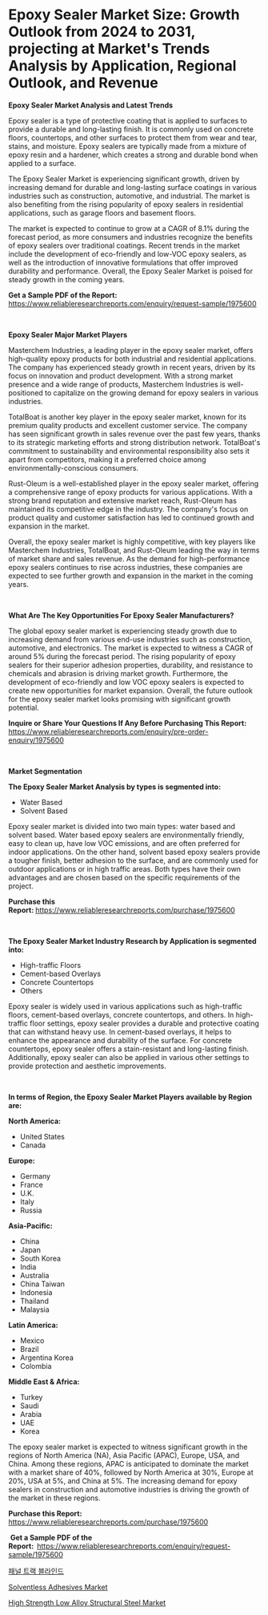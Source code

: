 <p><h1>Epoxy Sealer Market Size: Growth Outlook from 2024 to 2031, projecting at Market's Trends Analysis by Application, Regional Outlook, and Revenue</h1></p><p><strong>Epoxy Sealer Market Analysis and Latest Trends</strong></p>
<p><p>Epoxy sealer is a type of protective coating that is applied to surfaces to provide a durable and long-lasting finish. It is commonly used on concrete floors, countertops, and other surfaces to protect them from wear and tear, stains, and moisture. Epoxy sealers are typically made from a mixture of epoxy resin and a hardener, which creates a strong and durable bond when applied to a surface.</p><p>The Epoxy Sealer Market is experiencing significant growth, driven by increasing demand for durable and long-lasting surface coatings in various industries such as construction, automotive, and industrial. The market is also benefiting from the rising popularity of epoxy sealers in residential applications, such as garage floors and basement floors.</p><p>The market is expected to continue to grow at a CAGR of 8.1% during the forecast period, as more consumers and industries recognize the benefits of epoxy sealers over traditional coatings. Recent trends in the market include the development of eco-friendly and low-VOC epoxy sealers, as well as the introduction of innovative formulations that offer improved durability and performance. Overall, the Epoxy Sealer Market is poised for steady growth in the coming years.</p></p>
<p><strong>Get a Sample PDF of the Report:&nbsp;</strong> <a href="https://www.reliableresearchreports.com/enquiry/request-sample/1975600">https://www.reliableresearchreports.com/enquiry/request-sample/1975600</a></p>
<p>&nbsp;</p>
<p><strong>Epoxy Sealer Major Market Players</strong></p>
<p><p>Masterchem Industries, a leading player in the epoxy sealer market, offers high-quality epoxy products for both industrial and residential applications. The company has experienced steady growth in recent years, driven by its focus on innovation and product development. With a strong market presence and a wide range of products, Masterchem Industries is well-positioned to capitalize on the growing demand for epoxy sealers in various industries.</p><p>TotalBoat is another key player in the epoxy sealer market, known for its premium quality products and excellent customer service. The company has seen significant growth in sales revenue over the past few years, thanks to its strategic marketing efforts and strong distribution network. TotalBoat's commitment to sustainability and environmental responsibility also sets it apart from competitors, making it a preferred choice among environmentally-conscious consumers.</p><p>Rust-Oleum is a well-established player in the epoxy sealer market, offering a comprehensive range of epoxy products for various applications. With a strong brand reputation and extensive market reach, Rust-Oleum has maintained its competitive edge in the industry. The company's focus on product quality and customer satisfaction has led to continued growth and expansion in the market.</p><p>Overall, the epoxy sealer market is highly competitive, with key players like Masterchem Industries, TotalBoat, and Rust-Oleum leading the way in terms of market share and sales revenue. As the demand for high-performance epoxy sealers continues to rise across industries, these companies are expected to see further growth and expansion in the market in the coming years.</p></p>
<p>&nbsp;</p>
<p><strong>What Are The Key Opportunities For Epoxy Sealer Manufacturers?</strong></p>
<p><p>The global epoxy sealer market is experiencing steady growth due to increasing demand from various end-use industries such as construction, automotive, and electronics. The market is expected to witness a CAGR of around 5% during the forecast period. The rising popularity of epoxy sealers for their superior adhesion properties, durability, and resistance to chemicals and abrasion is driving market growth. Furthermore, the development of eco-friendly and low VOC epoxy sealers is expected to create new opportunities for market expansion. Overall, the future outlook for the epoxy sealer market looks promising with significant growth potential.</p></p>
<p><strong>Inquire or Share Your Questions If Any Before Purchasing This Report:</strong> <a href="https://www.reliableresearchreports.com/enquiry/pre-order-enquiry/1975600">https://www.reliableresearchreports.com/enquiry/pre-order-enquiry/1975600</a></p>
<p>&nbsp;</p>
<p><strong>Market Segmentation</strong></p>
<p><strong>The Epoxy Sealer Market Analysis by types is segmented into:</strong></p>
<p><ul><li>Water Based</li><li>Solvent Based</li></ul></p>
<p><p>Epoxy sealer market is divided into two main types: water based and solvent based. Water based epoxy sealers are environmentally friendly, easy to clean up, have low VOC emissions, and are often preferred for indoor applications. On the other hand, solvent based epoxy sealers provide a tougher finish, better adhesion to the surface, and are commonly used for outdoor applications or in high traffic areas. Both types have their own advantages and are chosen based on the specific requirements of the project.</p></p>
<p><strong>Purchase this Report:&nbsp;</strong><a href="https://www.reliableresearchreports.com/purchase/1975600">https://www.reliableresearchreports.com/purchase/1975600</a></p>
<p>&nbsp;</p>
<p><strong>The Epoxy Sealer Market Industry Research by Application is segmented into:</strong></p>
<p><ul><li>High-traffic Floors</li><li>Cement-based Overlays</li><li>Concrete Countertops</li><li>Others</li></ul></p>
<p><p>Epoxy sealer is widely used in various applications such as high-traffic floors, cement-based overlays, concrete countertops, and others. In high-traffic floor settings, epoxy sealer provides a durable and protective coating that can withstand heavy use. In cement-based overlays, it helps to enhance the appearance and durability of the surface. For concrete countertops, epoxy sealer offers a stain-resistant and long-lasting finish. Additionally, epoxy sealer can also be applied in various other settings to provide protection and aesthetic improvements.</p></p>
<p>&nbsp;</p>
<p><strong>In terms of Region, the Epoxy Sealer Market Players available by Region are:</strong></p>
<p>
    <p> <strong> North America: </strong>
        <ul>
            <li>United States</li>
            <li>Canada</li>
        </ul>
        </p> 
    <p> <strong> Europe: </strong>
        <ul>
            <li>Germany</li>
            <li>France</li>
            <li>U.K.</li>
            <li>Italy</li>
            <li>Russia</li>
        </ul>
        </p> 
    <p> <strong> Asia-Pacific: </strong>
        <ul>
            <li>China</li>
            <li>Japan</li>
            <li>South Korea</li>
            <li>India</li>
            <li>Australia</li>
            <li>China Taiwan</li>
            <li>Indonesia</li>
            <li>Thailand</li>
            <li>Malaysia</li>
        </ul>
        </p> 
    <p> <strong> Latin America: </strong>
        <ul>
            <li>Mexico</li>
            <li>Brazil</li>
            <li>Argentina Korea</li>
            <li>Colombia</li>
        </ul>
        </p> 
    <p> <strong> Middle East & Africa: </strong>
        <ul>
            <li>Turkey</li>
            <li>Saudi</li>
            <li>Arabia</li>
            <li>UAE</li>
            <li>Korea</li>
        </ul>
    </p>
    </p>
<p><p>The epoxy sealer market is expected to witness significant growth in the regions of North America (NA), Asia Pacific (APAC), Europe, USA, and China. Among these regions, APAC is anticipated to dominate the market with a market share of 40%, followed by North America at 30%, Europe at 20%, USA at 5%, and China at 5%. The increasing demand for epoxy sealers in construction and automotive industries is driving the growth of the market in these regions.</p></p>
<p><strong>Purchase this Report: </strong><a href="https://www.reliableresearchreports.com/purchase/1975600">https://www.reliableresearchreports.com/purchase/1975600</a></p>
<p>&nbsp;<strong>Get a Sample PDF of the Report:&nbsp;&nbsp;</strong><a href="https://www.reliableresearchreports.com/enquiry/request-sample/1975600">https://www.reliableresearchreports.com/enquiry/request-sample/1975600</a></p>
<p><strong></strong></p>
<p><p><a href="https://medium.com/@waynegibson1959/%ED%8C%A8%EB%84%90-%ED%8A%B8%EB%9E%99-%EB%B8%94%EB%9D%BC%EC%9D%B8%EB%93%9C-%EC%8B%9C%EC%9E%A5-%EC%84%B1%EA%B3%B5%EC%A0%81%EC%9D%B8-%EB%B9%84%EC%A6%88%EB%8B%88%EC%8A%A4-%EC%A0%84%EB%9E%B5%EC%9D%98-%EC%97%B4%EC%87%A0-2031%EB%85%84%EA%B9%8C%EC%A7%80-%EC%98%88%EC%B8%A1-94cacb8f8d0c">패널 트랙 블라인드</a></p><p><a href="https://github.com/dimitrishawkinswaynenp91rgz/Market-Research-Report-List-1/blob/main/solventless-adhesives-market.md">Solventless Adhesives Market</a></p><p><a href="https://github.com/changoleonlaverguenzanoexiste/Market-Research-Report-List-2/blob/main/high-strength-low-alloy-structural-steel-market.md">High Strength Low Alloy Structural Steel Market</a></p></p>